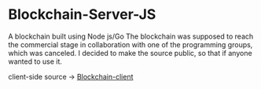 # Blockchain-Server-JS
A blockchain built using Node js/Go
The blockchain was supposed to reach the commercial stage in collaboration with one of the programming groups, which was canceled.
I decided to make the source public, so that if anyone wanted to use it.

client-side source  -> [Blockchain-client](https://github.com/Blockchain-client)
